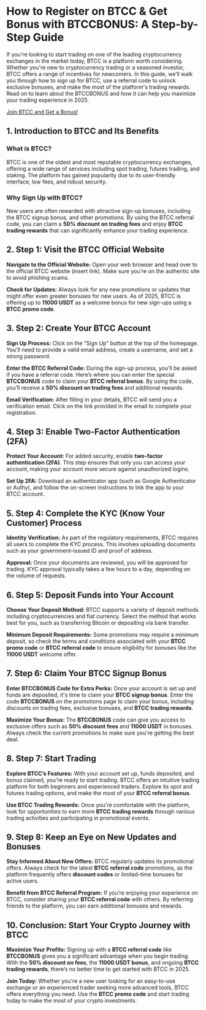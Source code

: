 
<h1>How to Register on BTCC & Get Bonus with BTCCBONUS: A Step-by-Step Guide</h1>
        </header>
        <section>
            <p>If you're looking to start trading on one of the leading cryptocurrency exchanges in the market today, BTCC is a platform worth considering. Whether you're new to cryptocurrency trading or a seasoned investor, BTCC offers a range of incentives for newcomers. In this guide, we’ll walk you through how to sign up for BTCC, use a referral code to unlock exclusive bonuses, and make the most of the platform's trading rewards. Read on to learn about the BTCCBONUS and how it can help you maximize your trading experience in 2025.</p>
        </section>
<a href="https://partner.btcc.com/us/c/BTCCBONUS/9303" target="_blank">Join BTCC and Get a Bonus!</a>

  <section>
            <h2>1. Introduction to BTCC and Its Benefits</h2>
            <h3>What is BTCC?</h3>
            <p>BTCC is one of the oldest and most reputable cryptocurrency exchanges, offering a wide range of services including spot trading, futures trading, and staking. The platform has gained popularity due to its user-friendly interface, low fees, and robust security.</p>
            
<h3>Why Sign Up with BTCC?</h3>
            <p>New users are often rewarded with attractive sign-up bonuses, including the BTCC signup bonus, and other promotions. By using the BTCC referral code, you can claim a <strong>50% discount on trading fees</strong> and enjoy <strong>BTCC trading rewards</strong> that can significantly enhance your trading experience.</p>
        </section>

<section>
            <h2>2. Step 1: Visit the BTCC Official Website</h2>
            <p><strong>Navigate to the Official Website:</strong> Open your web browser and head over to the official BTCC website (insert link). Make sure you’re on the authentic site to avoid phishing scams.</p>
            
  <p><strong>Check for Updates:</strong> Always look for any new promotions or updates that might offer even greater bonuses for new users. As of 2025, BTCC is offering up to <strong>11000 USDT</strong> as a welcome bonus for new sign-ups using a <strong>BTCC promo code</strong>.</p>
      </section>

  <section>
            <h2>3. Step 2: Create Your BTCC Account</h2>
            <p><strong>Sign Up Process:</strong> Click on the “Sign Up” button at the top of the homepage. You’ll need to provide a valid email address, create a username, and set a strong password.</p>
            
  <p><strong>Enter the BTCC Referral Code:</strong> During the sign-up process, you’ll be asked if you have a referral code. Here’s where you can enter the special <strong>BTCCBONUS</strong> code to claim your <strong>BTCC referral bonus</strong>. By using the code, you’ll receive a <strong>50% discount on trading fees</strong> and additional rewards.</p>
            
  <p><strong>Email Verification:</strong> After filling in your details, BTCC will send you a verification email. Click on the link provided in the email to complete your registration.</p>
        </section>

  <section>
            <h2>4. Step 3: Enable Two-Factor Authentication (2FA)</h2>
            <p><strong>Protect Your Account:</strong> For added security, enable <strong>two-factor authentication (2FA)</strong>. This step ensures that only you can access your account, making your account more secure against unauthorized logins.</p>
            
  <p><strong>Set Up 2FA:</strong> Download an authenticator app (such as Google Authenticator or Authy), and follow the on-screen instructions to link the app to your BTCC account.</p>
  </section>

<section>
            <h2>5. Step 4: Complete the KYC (Know Your Customer) Process</h2>
            <p><strong>Identity Verification:</strong> As part of the regulatory requirements, BTCC requires all users to complete the KYC process. This involves uploading documents such as your government-issued ID and proof of address.</p>
            
  <p><strong>Approval:</strong> Once your documents are reviewed, you will be approved for trading. KYC approval typically takes a few hours to a day, depending on the volume of requests.</p>
        </section>

  <section>
      <h2>6. Step 5: Deposit Funds into Your Account</h2>
      <p><strong>Choose Your Deposit Method:</strong> BTCC supports a variety of deposit methods including cryptocurrencies and fiat currency. Select the method that works best for you, such as transferring Bitcoin or depositing via bank transfer.</p>
            
<p><strong>Minimum Deposit Requirements:</strong> Some promotions may require a minimum deposit, so check the terms and conditions associated with your <strong>BTCC promo code</strong> or <strong>BTCC referral code</strong> to ensure eligibility for bonuses like the <strong>11000 USDT</strong> welcome offer.</p>
  </section>

<section>
            <h2>7. Step 6: Claim Your BTCC Signup Bonus</h2>
            <p><strong>Enter BTCCBONUS Code for Extra Perks:</strong> Once your account is set up and funds are deposited, it's time to claim your <strong>BTCC signup bonus</strong>. Enter the code <strong>BTCCBONUS</strong> on the promotions page to claim your bonus, including discounts on trading fees, exclusive bonuses, and <strong>BTCC trading rewards</strong>.</p>
            
  <p><strong>Maximize Your Bonus:</strong> The <strong>BTCCBONUS</strong> code can give you access to exclusive offers such as <strong>50% discount fees</strong> and <strong>11000 USDT</strong> in bonuses. Always check the current promotions to make sure you're getting the best deal.</p>
  </section>

<section>
    <h2>8. Step 7: Start Trading</h2>
            <p><strong>Explore BTCC’s Features:</strong> With your account set up, funds deposited, and bonus claimed, you're ready to start trading. BTCC offers an intuitive trading platform for both beginners and experienced traders. Explore its spot and futures trading options, and make the most of your <strong>BTCC referral bonus</strong>.</p>
            
<p><strong>Use BTCC Trading Rewards:</strong> Once you're comfortable with the platform, look for opportunities to earn more <strong>BTCC trading rewards</strong> through various trading activities and participating in promotional events.</p>
  </section>

<section>
          <h2>9. Step 8: Keep an Eye on New Updates and Bonuses</h2>
            <p><strong>Stay Informed About New Offers:</strong> BTCC regularly updates its promotional offers. Always check for the latest <strong>BTCC referral code</strong> promotions, as the platform frequently offers <strong>discount codes</strong> or limited-time bonuses for active users.</p>
            
  <p><strong>Benefit from BTCC Referral Program:</strong> If you’re enjoying your experience on BTCC, consider sharing your <strong>BTCC referral code</strong> with others. By referring friends to the platform, you can earn additional bonuses and rewards.</p>
        </section>

<section>
  <h2>10. Conclusion: Start Your Crypto Journey with BTCC</h2>
    <p><strong>Maximize Your Profits:</strong> Signing up with a <strong>BTCC referral code</strong> like <strong>BTCCBONUS</strong> gives you a significant advantage when you begin trading. With the <strong>50% discount on fees</strong>, the <strong>11000 USDT bonus</strong>, and ongoing <strong>BTCC trading rewards</strong>, there’s no better time to get started with BTCC in 2025.</p>
            
  <p><strong>Join Today:</strong> Whether you're a new user looking for an easy-to-use exchange or an experienced trader seeking more advanced tools, BTCC offers everything you need. Use the <strong>BTCC promo code</strong> and start trading today to make the most of your crypto investments.</p>
  </section>
    </article>
</body>
</html>
